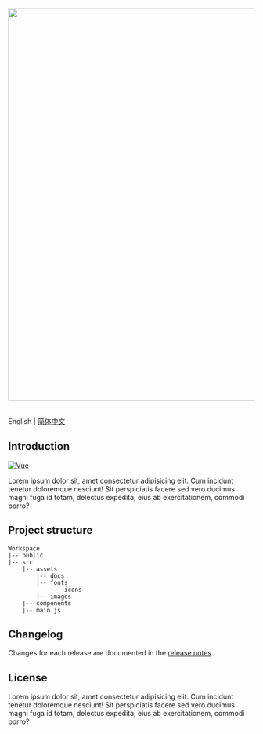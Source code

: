 <p align="center">
  <br>
  <img width="800" src="./src/assets/images/icon.svg" alt="">
  <br>
  <br>
</p>

English | [简体中文](./README.zh-CN.md)

## Introduction

[![Vue](https://img.shields.io/badge/vite+vue-3.x-success.svg?style=for-the-badge)](https://vuejs.org/)

Lorem ipsum dolor sit, amet consectetur adipisicing elit. Cum incidunt tenetur doloremque nesciunt! Sit perspiciatis facere sed vero ducimus magni fuga id totam, delectus expedita, eius ab exercitationem, commodi porro?

## Project structure

```
Workspace
|-- public
|-- src
    |-- assets
        |-- docs
        |-- fonts
            |-- icons
        |-- images
    |-- components
    |-- main.js
```

## Changelog

Changes for each release are documented in the [release notes](https://github.com/oresdev/u4u-dashboard/releases).

## License

Lorem ipsum dolor sit, amet consectetur adipisicing elit. Cum incidunt tenetur doloremque nesciunt! Sit perspiciatis facere sed vero ducimus magni fuga id totam, delectus expedita, eius ab exercitationem, commodi porro?

